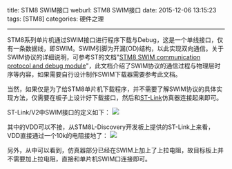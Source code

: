 title: STM8 SWIM接口
weburl: STM8 SWIM接口
date: 2015-12-06 13:15:23
tags: [STM8]
categories: 硬件之理

---

STM8系列单片机通过SWIM接口进行程序下载与Debug，这是一个单线接口，仅有一条数据线，即SWIM。SWIM引脚为开漏(OD)结构，以此实现双向通信。关于SWIM协议的详细说明，可参考ST的文档"[STM8 SWIM communication protocol and debug module](http://www.st.com/st-web-ui/static/active/cn/resource/technical/document/user_manual/CD00173911.pdf)"，此文档介绍了SWIM协议的通信过程与物理层时序等内容，如果需要自行设计制作SWIM下载器需要参考此文档。

当然，如果仅是为了给STM8单片机下载程序，并不需要了解SWIM协议的具体实现方法，仅需要在板子上设计好下载接口，然后和[ST-Link](http://www.st.com/web/catalog/tools/FM146/CL1984/SC724/SS1677/PF251168?sc=internet/evalboard/product/251168.jsp)仿真器连接起来即可。

<!--more-->

ST-Link/V2中SWIM接口的定义如下：
![](https://img.gaomf.cn/CircuitST-LINK-V2-Interface_SWIM_200.jpg)

其中的VDD可以不接，从STM8L-Discovery开发板上提供的ST-Link上来看，VDD直接通过一个10k的电阻接地了：
![](https://img.gaomf.cn/Circuit20151206133333.png-height2)

另外，从中可以看到，仿真器部分已经在SWIM上加上了上拉电阻，故目标板上并不需要加上拉电阻，直接和单片机SWIM口连接即可。
